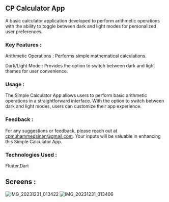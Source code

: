 ## CP Calculator App

A basic calculator application developed to perform arithmetic operations with the ability to toggle between dark and light modes for personalized user preferences.

### Key Features :

Arithmetic Operations : Performs simple mathematical calculations.

Dark/Light Mode : Provides the option to switch between dark and light themes for user convenience.

### Usage :
The Simple Calculator App allows users to perform basic arithmetic operations in a straightforward interface. With the option to switch between dark and light modes, users can customize their app experience.

### Feedback :
For any suggestions or feedback, please reach out at cpmuhammedsinan@gmail.com. Your inputs will be valuable in enhancing this Simple Calculator App.

### Technologies Used :
Flutter,Dart

## Screens : 

![IMG_20231231_013422](https://github.com/MUHAMMEDSINANCP/CP-Calculator-App/assets/68960205/2ee6685a-7379-4352-8c32-da162aeb983d)
![IMG_20231231_013406](https://github.com/MUHAMMEDSINANCP/CP-Calculator-App/assets/68960205/73b7d4ee-2c07-41dc-9877-b4797285b013)
